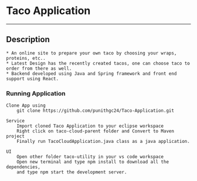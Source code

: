 # Taco Application
---------


## Description

    * An online site to prepare your own taco by choosing your wraps, proteins, etc..
    * Latest Design has the recently created tacos, one can choose taco to order from there as well.
    * Backend developed using Java and Spring framework and front end support using React.

### Running Application

    Clone App using
        git clone https://github.com/punithgc24/Taco-Application.git

    Service
        Import cloned Taco Application to your eclipse workspace
        Right click on taco-cloud-parent folder and Convert to Maven project
        Finally run TacoCloudApplication.java class as a java application.

    UI
        Open other folder taco-utility in your vs code workspace
        Open new terminal and type npm install to download all the dependencies,
        and type npm start the development server.



